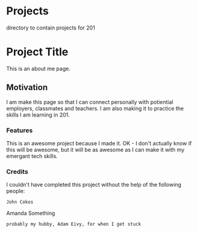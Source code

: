 # Projects
directory to contain projects for 201

# Project Title

This is an about me page.

## Motivation

I am make this page so that I can connect personally with potiential employers, classmates and teachers. I am also making it to practice the skills I am learning in 201.

### Features

This is an awesome project because I made it. OK - I don't actually know if this will be awesome, but it will be as awesome as I can make it with my emergant tech skills.


### Credits

I couldn't have completed this project without the help of the following people:

```
John Cokos
```

Amanda Something

```
probably my hubby, Adam Eivy, for when I get stuck
```
